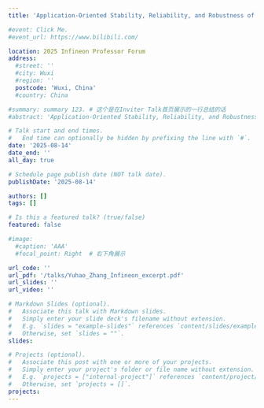 ```yaml
---
title: 'Application-Oriented Stability, Reliability, and Robustness of GaN Power Devices'

#event: Click Me.
#event_url: https://www.bilibili.com/

location: 2025 Infineon Professor Forum
address:
  #street: ''
  #city: Wuxi
  #region: ''
  postcode: 'Wuxi, China'
  #country: China

#summary: summary 123. # 这个是在Inviter Talk首页展示的一行总结的话
#abstract: 'Application-Oriented Stability, Reliability, and Robustness of GaN Power Devices'

# Talk start and end times.
#   End time can optionally be hidden by prefixing the line with `#`.
date: '2025-08-14'
date_end: ''
all_day: true

# Schedule page publish date (NOT talk date).
publishDate: '2025-08-14'

authors: []
tags: []

# Is this a featured talk? (true/false)
featured: false

#image:
  #caption: 'AAA'
  #focal_point: Right  # 右下角展示

url_code: ''
url_pdf: '/talks/Yuhao_Zhang_Infineon_excerpt.pdf'
url_slides: ''
url_video: ''

# Markdown Slides (optional).
#   Associate this talk with Markdown slides.
#   Simply enter your slide deck's filename without extension.
#   E.g. `slides = "example-slides"` references `content/slides/example-slides.md`.
#   Otherwise, set `slides = ""`.
slides:

# Projects (optional).
#   Associate this post with one or more of your projects.
#   Simply enter your project's folder or file name without extension.
#   E.g. `projects = ["internal-project"]` references `content/project/deep-learning/index.md`.
#   Otherwise, set `projects = []`.
projects:
---
```



